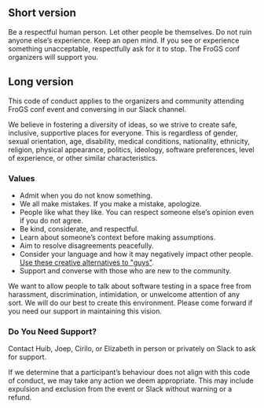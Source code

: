<!--
.. title: Code of conduct
.. slug: code-of-conduct
.. date: 2021-05-14 13:14:47 UTC
.. tags: 
.. category: 
.. link: 
.. description: 
.. type: text
-->

## Short version

Be a respectful human person. Let other people be themselves. Do not ruin anyone else’s experience. Keep an open mind. If you see or experience something unacceptable, respectfully ask for it to stop. The FroGS conf organizers will support you.


## Long version

This code of conduct applies to the organizers and community attending FroGS conf event and conversing in our Slack channel.

We believe in fostering a diversity of ideas, so we strive to create safe, inclusive, supportive places for everyone. This is regardless of gender, sexual orientation, age, disability, medical conditions, nationality, ethnicity, religion, physical appearance, politics, ideology, software preferences, level of experience, or other similar characteristics.

### Values

- Admit when you do not know something.
- We all make mistakes. If you make a mistake, apologize.
- People like what they like. You can respect someone else’s opinion even if you do not agree.
- Be kind, considerate, and respectful.
- Learn about someone’s context before making assumptions.
- Aim to resolve disagreements peacefully.
- Consider your language and how it may negatively impact other people. [Use these creative alternatives to "guys"](https://heyguys.cc/).
- Support and converse with those who are new to the community.

We want to allow people to talk about software testing in a space free from harassment, discrimination, intimidation, or unwelcome attention of any sort. We will do our best to create this environment. Please come forward if you need our support in maintaining this vision.


### Do You Need Support?

Contact Huib, Joep, Cirilo, or Elizabeth in person or privately on Slack to ask for support.

If we determine that a participant’s behaviour does not align with this code of conduct, we may take any action we deem appropriate. This may include expulsion and exclusion from the event or Slack without warning or a refund. 
